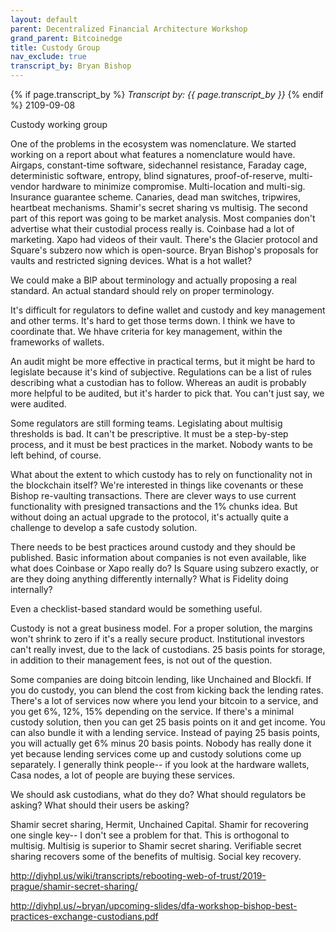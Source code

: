 ```yaml
---
layout: default
parent: Decentralized Financial Architecture Workshop
grand_parent: Bitcoinedge
title: Custody Group
nav_exclude: true
transcript_by: Bryan Bishop
---
```


{% if page.transcript_by %} <i>Transcript by:
{{ page.transcript_by }}</i> {% endif %} 2109-09-08

Custody working group

One of the problems in the ecosystem was nomenclature. We started
working on a report about what features a nomenclature would have.
Airgaps, constant-time software, sidechannel resistance, Faraday cage,
deterministic software, entropy, blind signatures, proof-of-reserve,
multi-vendor hardware to minimize compromise. Multi-location and
multi-sig. Insurance guarantee scheme. Canaries, dead man switches,
tripwires, heartbeat mechanisms. Shamir's secret sharing vs multisig.
The second part of this report was going to be market analysis. Most
companies don't advertise what their custodial process really is.
Coinbase had a lot of marketing. Xapo had videos of their vault. There's
the Glacier protocol and Square's subzero now which is open-source.
Bryan Bishop's proposals for vaults and restricted signing devices. What
is a hot wallet?

We could make a BIP about terminology and actually proposing a real
standard. An actual standard should rely on proper terminology.

It's difficult for regulators to define wallet and custody and key
management and other terms. It's hard to get those terms down. I think
we have to coordinate that. We hhave criteria for key management, within
the frameworks of wallets.

An audit might be more effective in practical terms, but it might be
hard to legislate because it's kind of subjective. Regulations can be a
list of rules describing what a custodian has to follow. Whereas an
audit is probably more helpful to be audited, but it's harder to pick
that. You can't just say, we were audited.

Some regulators are still forming teams. Legislating about multisig
thresholds is bad. It can't be prescriptive. It must be a step-by-step
process, and it must be best practices in the market. Nobody wants to be
left behind, of course.

What about the extent to which custody has to rely on functionality not
in the blockchain itself? We're interested in things like covenants or
these Bishop re-vaulting transactions. There are clever ways to use
current functionality with presigned transactions and the 1% chunks
idea. But without doing an actual upgrade to the protocol, it's actually
quite a challenge to develop a safe custody solution.

There needs to be best practices around custody and they should be
published. Basic information about companies is not even available, like
what does Coinbase or Xapo really do? Is Square using subzero exactly,
or are they doing anything differently internally? What is Fidelity
doing internally?

Even a checklist-based standard would be something useful.

Custody is not a great business model. For a proper solution, the
margins won't shrink to zero if it's a really secure product.
Institutional investors can't really invest, due to the lack of
custodians. 25 basis points for storage, in addition to their management
fees, is not out of the question.

Some companies are doing bitcoin lending, like Unchained and Blockfi. If
you do custody, you can blend the cost from kicking back the lending
rates. There's a lot of services now where you lend your bitcoin to a
service, and you get 6%, 12%, 15% depending on the service. If there's a
minimal custody solution, then you can get 25 basis points on it and get
income. You can also bundle it with a lending service. Instead of paying
25 basis points, you will actually get 6% minus 20 basis points. Nobody
has really done it yet because lending services come up and custody
solutions come up separately. I generally think people-- if you look at
the hardware wallets, Casa nodes, a lot of people are buying these
services.

We should ask custodians, what do they do? What should regulators be
asking? What should their users be asking?

Shamir secret sharing, Hermit, Unchained Capital. Shamir for recovering
one single key-- I don't see a problem for that. This is orthogonal to
multisig. Multisig is superior to Shamir secret sharing. Verifiable
secret sharing recovers some of the benefits of multisig. Social key
recovery.

<http://diyhpl.us/wiki/transcripts/rebooting-web-of-trust/2019-prague/shamir-secret-sharing/>

<http://diyhpl.us/~bryan/upcoming-slides/dfa-workshop-bishop-best-practices-exchange-custodians.pdf>
